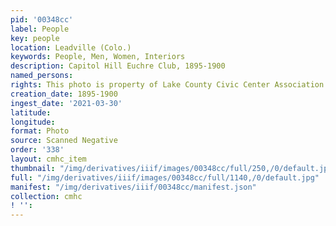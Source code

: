 ```yaml
---
pid: '00348cc'
label: People
key: people
location: Leadville (Colo.)
keywords: People, Men, Women, Interiors
description: Capitol Hill Euchre Club, 1895-1900
named_persons: 
rights: This photo is property of Lake County Civic Center Association.
creation_date: 1895-1900
ingest_date: '2021-03-30'
latitude: 
longitude: 
format: Photo
source: Scanned Negative
order: '338'
layout: cmhc_item
thumbnail: "/img/derivatives/iiif/images/00348cc/full/250,/0/default.jpg"
full: "/img/derivatives/iiif/images/00348cc/full/1140,/0/default.jpg"
manifest: "/img/derivatives/iiif/00348cc/manifest.json"
collection: cmhc
! '': 
---
```

